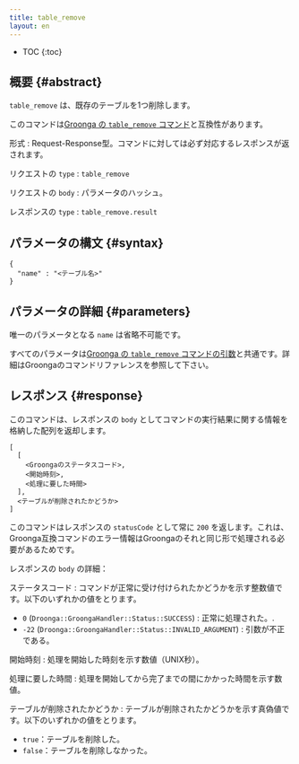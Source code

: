 ```yaml
---
title: table_remove
layout: en
---
```


* TOC
{:toc}

## 概要 {#abstract}

`table_remove` は、既存のテーブルを1つ削除します。

このコマンドは[Groonga の `table_remove` コマンド](http://groonga.org/ja/docs/reference/commands/table_remove.html)と互換性があります。

形式
: Request-Response型。コマンドに対しては必ず対応するレスポンスが返されます。

リクエストの `type`
: `table_remove`

リクエストの `body`
: パラメータのハッシュ。

レスポンスの `type`
: `table_remove.result`

## パラメータの構文 {#syntax}

    {
      "name" : "<テーブル名>"
    }

## パラメータの詳細 {#parameters}

唯一のパラメータとなる `name` は省略不可能です。

すべてのパラメータは[Groonga の `table_remove` コマンドの引数](http://groonga.org/ja/docs/reference/commands/table_remove.html#parameters)と共通です。詳細はGroongaのコマンドリファレンスを参照して下さい。

## レスポンス {#response}

このコマンドは、レスポンスの `body` としてコマンドの実行結果に関する情報を格納した配列を返却します。

    [
      [
        <Groongaのステータスコード>,
        <開始時刻>,
        <処理に要した時間>
      ],
      <テーブルが削除されたかどうか>
    ]

このコマンドはレスポンスの `statusCode` として常に `200` を返します。これは、Groonga互換コマンドのエラー情報はGroongaのそれと同じ形で処理される必要があるためです。

レスポンスの `body` の詳細：

ステータスコード
: コマンドが正常に受け付けられたかどうかを示す整数値です。以下のいずれかの値をとります。
  
   * `0` (`Droonga::GroongaHandler::Status::SUCCESS`) : 正常に処理された。.
   * `-22` (`Droonga::GroongaHandler::Status::INVALID_ARGUMENT`) : 引数が不正である。

開始時刻
: 処理を開始した時刻を示す数値（UNIX秒）。

処理に要した時間
: 処理を開始してから完了までの間にかかった時間を示す数値。

テーブルが削除されたかどうか
: テーブルが削除されたかどうかを示す真偽値です。以下のいずれかの値をとります。
  
   * `true`：テーブルを削除した。
   * `false`：テーブルを削除しなかった。
